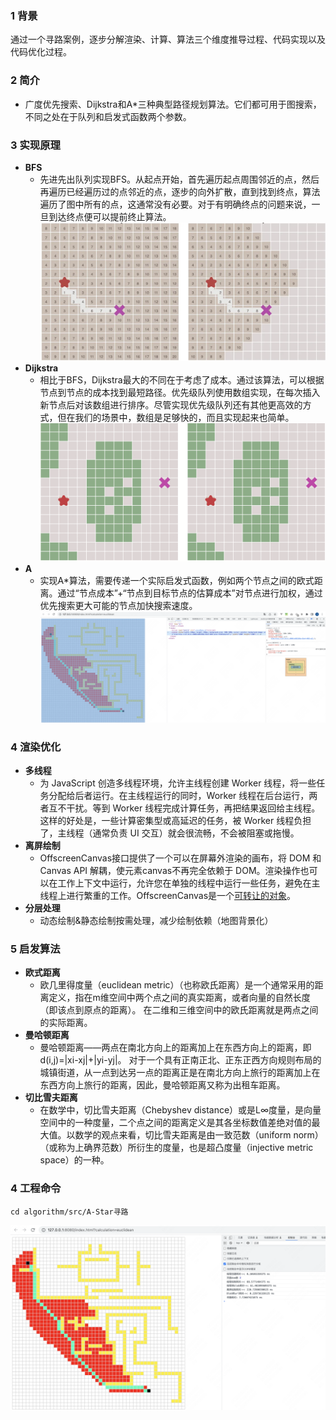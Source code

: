 ### 1 背景
通过一个寻路案例，逐步分解渲染、计算、算法三个维度推导过程、代码实现以及代码优化过程。
### 2 简介
* 广度优先搜索、Dijkstra和A*三种典型路径规划算法。它们都可用于图搜索，不同之处在于队列和启发式函数两个参数。
### 3 实现原理
* **BFS**
    * 先进先出队列实现BFS。从起点开始，首先遍历起点周围邻近的点，然后再遍历已经遍历过的点邻近的点，逐步的向外扩散，直到找到终点，算法遍历了图中所有的点，这通常没有必要。对于有明确终点的问题来说，一旦到达终点便可以提前终止算法。
    ![example](./assets/98fb6eb663733.png)
* **Dijkstra**
    * 相比于BFS，Dijkstra最大的不同在于考虑了成本。通过该算法，可以根据节点到节点的成本找到最短路径。优先级队列使用数组实现，在每次插入新节点后对该数组进行排序。尽管实现优先级队列还有其他更高效的方式，但在我们的场景中，数组是足够快的，而且实现起来也简单。
    ![example](./assets/b3ccc847.gif)
* **A**
    * 实现A*算法，需要传递一个实际启发式函数，例如两个节点之间的欧式距离。通过“节点成本”+“节点到目标节点的估算成本”对节点进行加权，通过优先搜索更大可能的节点加快搜索速度。
    ![example](./assets/WX20230523-153704@2x.png)
### 4 渲染优化
* **多线程**
    * 为 JavaScript 创造多线程环境，允许主线程创建 Worker 线程，将一些任务分配给后者运行。在主线程运行的同时，Worker 线程在后台运行，两者互不干扰。等到 Worker 线程完成计算任务，再把结果返回给主线程。这样的好处是，一些计算密集型或高延迟的任务，被 Worker 线程负担了，主线程（通常负责 UI 交互）就会很流畅，不会被阻塞或拖慢。
* **离屏绘制**
    * OffscreenCanvas接口提供了一个可以在屏幕外渲染的画布，将 DOM 和Canvas API 解耦，使元素canvas不再完全依赖于 DOM。渲染操作也可以在工作上下文中运行，允许您在单独的线程中运行一些任务，避免在主线程上进行繁重的工作。OffscreenCanvas是一个[可转让的对象](https://developer.mozilla.org/en-US/docs/Web/API/Web_Workers_API/Transferable_objects)。
* **分层处理**
    * 动态绘制&静态绘制按需处理，减少绘制依赖（地图背景化）
### 5 启发算法
* **欧式距离**
    * 欧几里得度量（euclidean metric）（也称欧氏距离）是一个通常采用的距离定义，指在m维空间中两个点之间的真实距离，或者向量的自然长度（即该点到原点的距离）。 在二维和三维空间中的欧氏距离就是两点之间的实际距离。
* **曼哈顿距离**
   * 曼哈顿距离——两点在南北方向上的距离加上在东西方向上的距离，即d(i,j)=|xi-xj|+|yi-yj|。 对于一个具有正南正北、正东正西方向规则布局的城镇街道，从一点到达另一点的距离正是在南北方向上旅行的距离加上在东西方向上旅行的距离，因此，曼哈顿距离又称为出租车距离。
* **切比雪夫距离**
    * 在数学中，切比雪夫距离（Chebyshev distance）或是L∞度量，是向量空间中的一种度量，二个点之间的距离定义是其各坐标数值差绝对值的最大值。以数学的观点来看，切比雪夫距离是由一致范数（uniform norm）（或称为上确界范数）所衍生的度量，也是超凸度量（injective metric space）的一种。
### 4 工程命令
``` shell
cd algorithm/src/A-Star寻路
```
![example](./assets/WX20230523-153647@2x.png)

